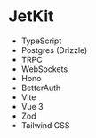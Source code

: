# JetKit

- TypeScript
- Postgres (Drizzle)
- TRPC
- WebSockets
- Hono
- BetterAuth
- Vite
- Vue 3
- Zod
- Tailwind CSS

